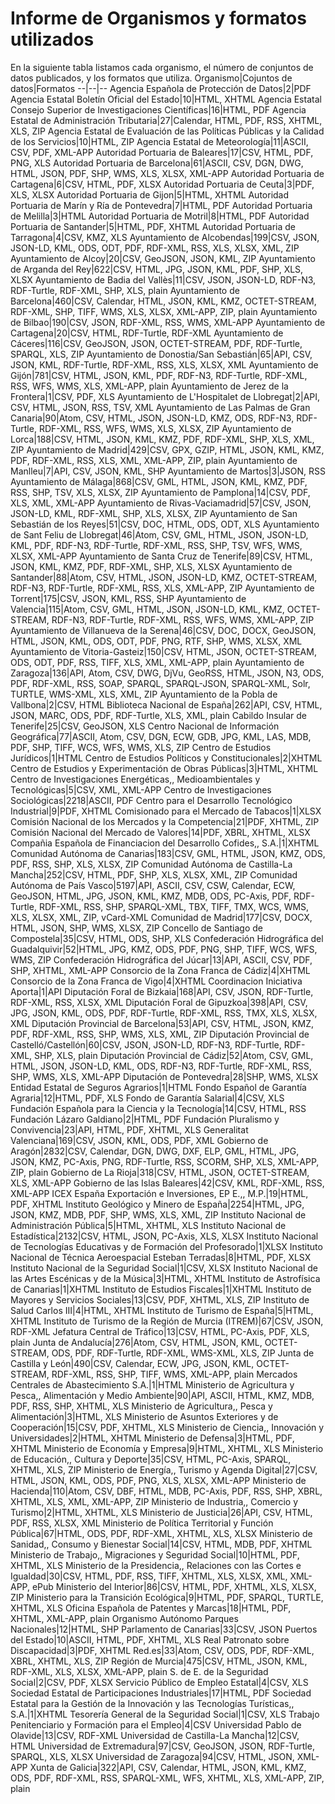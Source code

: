 # Informe de Organismos y formatos utilizados
En la siguiente tabla listamos cada organismo, el número de conjuntos de datos publicados, y los formatos que utiliza.
Organismo|Cojuntos de datos|Formatos
--|--|--
Agencia Española de Protección de Datos|2|PDF
Agencia Estatal Boletín Oficial del Estado|10|HTML, XHTML
Agencia Estatal Consejo Superior de Investigaciones Científicas|16|HTML, PDF
Agencia Estatal de Administración Tributaria|27|Calendar, HTML, PDF, RSS, XHTML, XLS, ZIP
Agencia Estatal de Evaluación de las Políticas Públicas y la Calidad de los Servicios|10|HTML, ZIP
Agencia Estatal de Meteorología|11|ASCII, CSV, PDF, XML-APP
Autoridad Portuaria de Baleares|17|CSV, HTML, PDF, PNG, XLS
Autoridad Portuaria de Barcelona|61|ASCII, CSV, DGN, DWG, HTML, JSON, PDF, SHP, WMS, XLS, XLSX, XML-APP
Autoridad Portuaria de Cartagena|6|CSV, HTML, PDF, XLSX
Autoridad Portuaria de Ceuta|3|PDF, XLS, XLSX
Autoridad Portuaria de Gijon|5|HTML, XHTML
Autoridad Portuaria de Marín y Ría de Pontevedra|7|HTML, PDF
Autoridad Portuaria de Melilla|3|HTML
Autoridad Portuaria de Motril|8|HTML, PDF
Autoridad Portuaria de Santander|5|HTML, PDF, XHTML
Autoridad Portuaria de Tarragona|4|CSV, KMZ, XLS
Ayuntamiento de Alcobendas|199|CSV, JSON, JSON-LD, KML, ODS, ODT, PDF, RDF-XML, RSS, XLS, XLSX, XML, ZIP
Ayuntamiento de Alcoy|20|CSV, GeoJSON, JSON, KML, ZIP
Ayuntamiento de Arganda del Rey|622|CSV, HTML, JPG, JSON, KML, PDF, SHP, XLS, XLSX
Ayuntamiento de Badia del Vallès|11|CSV, JSON, JSON-LD, RDF-N3, RDF-Turtle, RDF-XML, SHP, XLS, plain
Ayuntamiento de Barcelona|460|CSV, Calendar, HTML, JSON, KML, KMZ, OCTET-STREAM, RDF-XML, SHP, TIFF, WMS, XLS, XLSX, XML-APP, ZIP, plain
Ayuntamiento de Bilbao|190|CSV, JSON, RDF-XML, RSS, WMS, XML-APP
Ayuntamiento de Cartagena|20|CSV, HTML, RDF-Turtle, RDF-XML
Ayuntamiento de Cáceres|116|CSV, GeoJSON, JSON, OCTET-STREAM, PDF, RDF-Turtle, SPARQL, XLS, ZIP
Ayuntamiento de Donostia/San Sebastián|65|API, CSV, JSON, KML, RDF-Turtle, RDF-XML, RSS, XLS, XLSX, XML
Ayuntamiento de Gijón|781|CSV, HTML, JSON, KML, PDF, RDF-N3, RDF-Turtle, RDF-XML, RSS, WFS, WMS, XLS, XML-APP, plain
Ayuntamiento de Jerez de la Frontera|1|CSV, PDF, XLS
Ayuntamiento de L'Hospitalet de Llobregat|2|API, CSV, HTML, JSON, RSS, TSV, XML
Ayuntamiento de Las Palmas de Gran Canaria|90|Atom, CSV, HTML, JSON, JSON-LD, KMZ, ODS, RDF-N3, RDF-Turtle, RDF-XML, RSS, WFS, WMS, XLS, XLSX, ZIP
Ayuntamiento de Lorca|188|CSV, HTML, JSON, KML, KMZ, PDF, RDF-XML, SHP, XLS, XML, ZIP
Ayuntamiento de Madrid|429|CSV, GPX, GZIP, HTML, JSON, KML, KMZ, PDF, RDF-XML, RSS, XLS, XML, XML-APP, ZIP, plain
Ayuntamiento de Manlleu|7|API, CSV, JSON, KML, SHP
Ayuntamiento de Martos|3|JSON, RSS
Ayuntamiento de Málaga|868|CSV, GML, HTML, JSON, KML, KMZ, PDF, RSS, SHP, TSV, XLS, XLSX, ZIP
Ayuntamiento de Pamplona|14|CSV, PDF, XLS, XML, XML-APP
Ayuntamiento de Rivas-Vaciamadrid|57|CSV, JSON, JSON-LD, KML, RDF-XML, SHP, XLS, XLSX, ZIP
Ayuntamiento de San Sebastián de los Reyes|51|CSV, DOC, HTML, ODS, ODT, XLS
Ayuntamiento de Sant Feliu de Llobregat|46|Atom, CSV, GML, HTML, JSON, JSON-LD, KML, PDF, RDF-N3, RDF-Turtle, RDF-XML, RSS, SHP, TSV, WFS, WMS, XLSX, XML-APP
Ayuntamiento de Santa Cruz de Tenerife|89|CSV, HTML, JSON, KML, KMZ, PDF, RDF-XML, SHP, XLS, XLSX
Ayuntamiento de Santander|88|Atom, CSV, HTML, JSON, JSON-LD, KMZ, OCTET-STREAM, RDF-N3, RDF-Turtle, RDF-XML, RSS, XLS, XML-APP, ZIP
Ayuntamiento de Torrent|175|CSV, JSON, KML, RSS, SHP
Ayuntamiento de Valencia|115|Atom, CSV, GML, HTML, JSON, JSON-LD, KML, KMZ, OCTET-STREAM, RDF-N3, RDF-Turtle, RDF-XML, RSS, WFS, WMS, XML-APP, ZIP
Ayuntamiento de Villanueva de la Serena|46|CSV, DOC, DOCX, GeoJSON, HTML, JSON, KML, ODS, ODT, PDF, PNG, RTF, SHP, WMS, XLSX, XML
Ayuntamiento de Vitoria-Gasteiz|150|CSV, HTML, JSON, OCTET-STREAM, ODS, ODT, PDF, RSS, TIFF, XLS, XML, XML-APP, plain
Ayuntamiento de Zaragoza|136|API, Atom, CSV, DWG, DjVu, GeoRSS, HTML, JSON, N3, ODS, PDF, RDF-XML, RSS, SOAP, SPARQL, SPARQL-JSON, SPARQL-XML, Solr, TURTLE, WMS-XML, XLS, XML, ZIP
Ayuntamiento de la Pobla de Vallbona|2|CSV, HTML
Biblioteca Nacional de España|262|API, CSV, HTML, JSON, MARC, ODS, PDF, RDF-Turtle, XLS, XML, plain
Cabildo Insular de Tenerife|25|CSV, GeoJSON, XLS
Centro Nacional de Información Geográfica|77|ASCII, Atom, CSV, DGN, ECW, GDB, JPG, KML, LAS, MDB, PDF, SHP, TIFF, WCS, WFS, WMS, XLS, ZIP
Centro de Estudios Jurídicos|1|HTML
Centro de Estudios Políticos y Constitucionales|2|XHTML
Centro de Estudios y Experimentación de Obras Públicas|3|HTML, XHTML
Centro de Investigaciones Energéticas,, Medioambientales y Tecnológicas|5|CSV, XML, XML-APP
Centro de Investigaciones Sociológicas|2218|ASCII, PDF
Centro para el Desarrollo Tecnológico Industrial|9|PDF, XHTML
Comisionado para el Mercado de Tabacos|1|XLSX
Comisión Nacional de los Mercados y la Competencia|21|PDF, XHTML, ZIP
Comisión Nacional del Mercado de Valores|14|PDF, XBRL, XHTML, XLSX
Compañia Española de Financiacion del Desarrollo Cofides,, S.A.|1|XHTML
Comunidad Autónoma de Canarias|183|CSV, GML, HTML, JSON, KMZ, ODS, PDF, RSS, SHP, XLS, XLSX, ZIP
Comunidad Autónoma de Castilla-La Mancha|252|CSV, HTML, PDF, SHP, XLS, XLSX, XML, ZIP
Comunidad Autónoma de País Vasco|5197|API, ASCII, CSV, CSW, Calendar, ECW, GeoJSON, HTML, JPG, JSON, KML, KMZ, MDB, ODS, PC-Axis, PDF, RDF-Turtle, RDF-XML, RSS, SHP, SPARQL-XML, TBX, TIFF, TMX, WCS, WMS, XLS, XLSX, XML, ZIP, vCard-XML
Comunidad de Madrid|177|CSV, DOCX, HTML, JSON, SHP, WMS, XLSX, ZIP
Concello de Santiago de Compostela|35|CSV, HTML, ODS, SHP, XLS
Confederación Hidrográfica del Guadalquivir|52|HTML, JPG, KMZ, ODS, PDF, PNG, SHP, TIFF, WCS, WFS, WMS, ZIP
Confederación Hidrográfica del Júcar|13|API, ASCII, CSV, PDF, SHP, XHTML, XML-APP
Consorcio de la Zona Franca de Cádiz|4|XHTML
Consorcio de la Zona Franca de Vigo|4|XHTML
Coordinacion Iniciativa Aporta|1|API
Diputación Foral de Bizkaia|168|API, CSV, JSON, RDF-Turtle, RDF-XML, RSS, XLSX, XML
Diputación Foral de Gipuzkoa|398|API, CSV, JPG, JSON, KML, ODS, PDF, RDF-Turtle, RDF-XML, RSS, TMX, XLS, XLSX, XML
Diputación Provincial de Barcelona|53|API, CSV, HTML, JSON, KMZ, PDF, RDF-XML, RSS, SHP, WMS, XLS, XML, ZIP
Diputación Provincial de Castelló/Castellón|60|CSV, JSON, JSON-LD, RDF-N3, RDF-Turtle, RDF-XML, SHP, XLS, plain
Diputación Provincial de Cádiz|52|Atom, CSV, GML, HTML, JSON, JSON-LD, KML, ODS, RDF-N3, RDF-Turtle, RDF-XML, RSS, SHP, WMS, XLS, XML-APP
Diputación de Pontevedra|28|SHP, WMS, XLSX
Entidad Estatal de Seguros Agrarios|1|HTML
Fondo Español de Garantía Agraria|12|HTML, PDF, XLS
Fondo de Garantía Salarial|4|CSV, XLS
Fundación Española para la Ciencia y la Tecnología|14|CSV, HTML, RSS
Fundación Lázaro Galdiano|2|HTML, PDF
Fundación Pluralismo y Convivencia|23|API, HTML, PDF, XHTML, XLS
Generalitat Valenciana|169|CSV, JSON, KML, ODS, PDF, XML
Gobierno de Aragón|2832|CSV, Calendar, DGN, DWG, DXF, ELP, GML, HTML, JPG, JSON, KMZ, PC-Axis, PNG, RDF-Turtle, RSS, SCORM, SHP, XLS, XML-APP, ZIP, plain
Gobierno de La Rioja|318|CSV, HTML, JSON, OCTET-STREAM, XLS, XML-APP
Gobierno de las Islas Baleares|42|CSV, KML, RDF-XML, RSS, XML-APP
ICEX España Exportación e Inversiones, EP E.,, M.P.|19|HTML, PDF, XHTML
Instituto Geológico y Minero de España|2254|HTML, JPG, JSON, KMZ, MDB, PDF, SHP, WMS, XLS, XML, ZIP
Instituto Nacional de Administración Pública|5|HTML, XHTML, XLS
Instituto Nacional de Estadística|2132|CSV, HTML, JSON, PC-Axis, XLS, XLSX
Instituto Nacional de Tecnologías Educativas y de Formación del Profesorado|1|XLSX
Instituto Nacional de Técnica Aeroespacial Esteban Terradas|8|HTML, PDF, XLSX
Instituto Nacional de la Seguridad Social|1|CSV, XLSX
Instituto Nacional de las Artes Escénicas y de la Música|3|HTML, XHTML
Instituto de Astrofísica de Canarias|1|XHTML
Instituto de Estudios Fiscales|1|XHTML
Instituto de Mayores y Servicios Sociales|13|CSV, PDF, XHTML, XLS, ZIP
Instituto de Salud Carlos III|4|HTML, XHTML
Instituto de Turismo de España|5|HTML, XHTML
Instituto de Turismo de la Región de Murcia (ITREM)|67|CSV, JSON, RDF-XML
Jefatura Central de Tráfico|13|CSV, HTML, PC-Axis, PDF, XLS, plain
Junta de Andalucía|276|Atom, CSV, HTML, JSON, KML, OCTET-STREAM, ODS, PDF, RDF-Turtle, RDF-XML, WMS-XML, XLS, ZIP
Junta de Castilla y León|490|CSV, Calendar, ECW, JPG, JSON, KML, OCTET-STREAM, RDF-XML, RSS, SHP, TIFF, WMS, XML-APP, plain
Mercados Centrales de Abastecimiento S.A.|1|HTML
Ministerio de Agricultura y Pesca,, Alimentación y Medio Ambiente|90|API, ASCII, HTML, KMZ, MDB, PDF, RSS, SHP, XHTML, XLS
Ministerio de Agricultura,, Pesca y Alimentación|3|HTML, XLS
Ministerio de Asuntos Exteriores y de Cooperación|15|CSV, PDF, XHTML, XLS
Ministerio de Ciencia,, Innovación y Universidades|2|HTML, XHTML
Ministerio de Defensa|3|HTML, PDF, XHTML
Ministerio de Economía y Empresa|9|HTML, XHTML, XLS
Ministerio de Educación,, Cultura y Deporte|35|CSV, HTML, PC-Axis, SPARQL, XHTML, XLS, ZIP
Ministerio de Energía,, Turismo y Agenda Digital|27|CSV, HTML, JSON, KML, ODS, PDF, PNG, XLS, XLSX, XML-APP
Ministerio de Hacienda|110|Atom, CSV, DBF, HTML, MDB, PC-Axis, PDF, RSS, SHP, XBRL, XHTML, XLS, XML, XML-APP, ZIP
Ministerio de Industria,, Comercio y Turismo|2|HTML, XHTML, XLS
Ministerio de Justicia|26|API, CSV, HTML, PDF, RSS, XLSX, XML
Ministerio de Política Territorial y Función Pública|67|HTML, ODS, PDF, RDF-XML, XHTML, XLS, XLSX
Ministerio de Sanidad,, Consumo y Bienestar Social|14|CSV, HTML, MDB, PDF, XHTML
Ministerio de Trabajo,, Migraciones y Seguridad Social|10|HTML, PDF, XHTML, XLS
Ministerio de la Presidencia,, Relaciones con las Cortes e Igualdad|30|CSV, HTML, PDF, RSS, TIFF, XHTML, XLS, XLSX, XML, XML-APP, ePub
Ministerio del Interior|86|CSV, HTML, PDF, XHTML, XLS, XLSX, ZIP
Ministerio para la Transición Ecológica|9|HTML, PDF, SPARQL, TURTLE, XHTML, XLS
Oficina Española de Patentes y Marcas|18|HTML, PDF, XHTML, XML-APP, plain
Organismo Autónomo Parques Nacionales|12|HTML, SHP
Parlamento de Canarias|33|CSV, JSON
Puertos del Estado|10|ASCII, HTML, PDF, XHTML, XLS
Real Patronato sobre Discapacidad|3|PDF, XHTML
Red.es|33|Atom, CSV, ODS, PDF, RDF-XML, XBRL, XHTML, XLS, ZIP
Región de Murcia|475|CSV, HTML, JSON, KML, RDF-XML, XLS, XLSX, XML-APP, plain
S. de E. de la Seguridad Social|2|CSV, PDF, XLSX
Servicio Público de Empleo Estatal|4|CSV, XLS
Sociedad Estatal de Participaciones Industriales|17|HTML, PDF
Sociedad Estatal para la Gestión de la Innovación y las Tecnologías Turísticas,, S.A.|1|XHTML
Tesorería General de la Seguridad Social|1|CSV, XLS
Trabajo Penitenciario y Formación para el Empleo|4|CSV
Universidad Pablo de Olavide|13|CSV, RDF-XML
Universidad de Castilla-La Mancha|12|CSV, HTML
Universidad de Extremadura|97|CSV, GeoJSON, JSON, RDF-Turtle, SPARQL, XLS, XLSX
Universidad de Zaragoza|94|CSV, HTML, JSON, XML-APP
Xunta de Galicia|322|API, CSV, Calendar, HTML, JSON, KML, KMZ, ODS, PDF, RDF-XML, RSS, SPARQL-XML, WFS, XHTML, XLS, XML-APP, ZIP, plain
